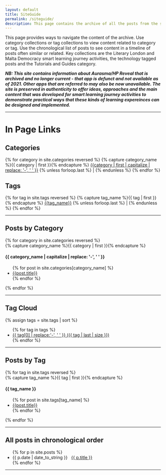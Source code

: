 ```yaml
---
layout: default
title: SiteGuide
permalink: /siteguide/
description: This page contains the archive of all the posts from the smart learning website, categorized and tagged. This archive is from 2016-2021. A few posts date from a slightly later period.
---
```

This page provides ways to navigate the content of the archive. 
Use category collections or tag collections to view content related to category or tag. 
Use the chronological list of posts to see content in a timeline of posts often similar or related. Key collections are the Literary London and Malta Democracy smart learning journey activities, the technology tagged posts and the Tutorials and Guides category.

***NB: This site contains information about Aurasma/HP Reveal that is archived and no longer current - that app is defunct and not available as of 2021. Other apps that are referred to may also be now unavailable. The site is preserved in authenticity to offer ideas, approaches and the main content that was developed for smart learning journey activities to demonstrate practical ways that these kinds of learning expereinces can be designed and implemented.***

---

# In Page Links

## Categories
<div class="siteguide-hotlinks">
  {% for category in site.categories reversed %}
   {% capture category_name %}{{ category | first }}{% endcapture %}
    <span><a href="#{{category_name}}">{{category | first | capitalize | replace: '-', ' ' }}</a></span>
    {% unless forloop.last %} | {% endunless %}
{% endfor %}</div>


## Tags 

<div class="siteguide-hotlinks">
  {% for tag in site.tags reversed %}
   {% capture tag_name %}{{ tag | first }}{% endcapture %}
    <span><a href="#{{tag_name}}">{{tag_name}}</a></span>
    {% unless forloop.last %} | {% endunless %}
{% endfor %}</div>


---

## Posts by Category
<!--
using the code from https://blog.webjeda.com/jekyll-categories/
for reversed order using https://templates.supply/sort-jekyll-collection-by-reverse-order-and-limit-results/ 
-->

<div id="archives">
{% for category in site.categories reversed %}
  <div class="category-group">
    {% capture category_name %}{{ category | first }}{% endcapture %}
    <a id="{{ category_name | slugize }}"></a>
    <h4 class="category-head">{{ category_name | capitalize | replace: '-', ' ' }}</h4>
    <div class="cat-subgroup"> 
       <ul id="secondary-nav"> {% for post in site.categories[category_name] %}
    <li><a href="{{ site.baseurl }}{{ post.url }}">{{post.title}}</a></li>  
    {% endfor %} </ul>
    </div>
  </div>
{% endfor %}
</div>

---

## Tag Cloud

{% assign tags = site.tags | sort %}       
<div class="tagger">
  <ul class="tagcloud">{% for tag in tags %}
    <li><a href="{{ site.baseurl }}/tag/{{ tag | first | slugify }}">
              {{ tag[0] | replace:'-', ' ' }} ({{ tag | last | size }})
      </a></li>
{% endfor %}
</ul>
</div> 

<!--using modified code from https://superdevresources.com/tag-cloud-jekyll/-->


---


## Posts by Tag
<!--using the code from https://blog.webjeda.com/jekyll-categories/
penworks added ids for hotlinking -->

<div id="archives">
{% for tag in site.tags reversed %}
  <div class="tag-group">
    {% capture tag_name %}{{ tag | first }}{% endcapture %}
   <a id="{{ tag_name | slugize }}"></a>
    <h4 class="tag-head">{{ tag_name }}</h4>
   <div class="tag-subgroup">
       <ul id="secondary-nav"> {% for post in site.tags[tag_name] %}
    <li><a href="{{ site.baseurl }}{{ post.url }}">{{post.title}}</a></li>  
    {% endfor %} </ul>
  </div></div>
{% endfor %}
</div>


---


## All posts in chronological order
<nav>
  <ul id="secondary-nav">
{% for p in site.posts %}
 <li>{{ p.date | date_to_string }} &nbsp; <a href="{{ p.url | relative_url }}">{{ p.title }}</a></li>
{% endfor %}

</ul>
</nav>

---

